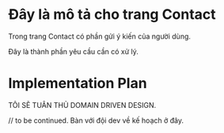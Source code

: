 # Đây là mô tả cho trang Contact
Trong trang Contact có phần gửi ý kiến của người dùng.

Đây là thành phần yêu cầu cần có xử lý.

# Implementation Plan
TÔI SẼ TUÂN THỦ DOMAIN DRIVEN DESIGN.

// to be continued. Bàn với đội dev về kế hoạch ở đây.